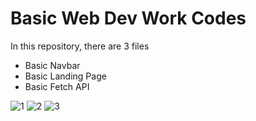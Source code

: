 # Basic Web Dev Work Codes
In this repository, there are 3 files
- Basic Navbar
- Basic Landing Page
- Basic Fetch API

![1](https://github.com/user-attachments/assets/ec89df8e-149b-4250-b042-e18ebdd23afd)
![2](https://github.com/user-attachments/assets/ac5e52c4-222f-4de0-ae28-50e7b38d0574)
![3](https://github.com/user-attachments/assets/b6e8cdee-f30c-4f0e-98f1-d72324c027df)

